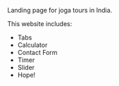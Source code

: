 Landing page for joga tours in India.

This website includes:

- Tabs
- Calculator
- Contact Form
- Timer
- Slider
- Hope!
